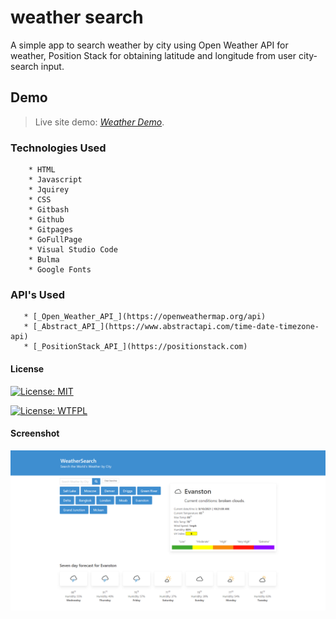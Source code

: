 # weather search

A simple app to search weather by city using Open Weather API for weather, Position Stack for obtaining latitude and longitude from user city-search input.


## Demo

> Live site demo: [_Weather Demo_](https://brandon-stewart-rgb.github.io/el-weather/). 



### Technologies Used


        * HTML
        * Javascript
        * Jquirey 
        * CSS
        * Gitbash
        * Github
        * Gitpages
        * GoFullPage
        * Visual Studio Code 
        * Bulma
        * Google Fonts 

### API's Used


       * [_Open_Weather_API_](https://openweathermap.org/api)
       * [_Abstract_API_](https://www.abstractapi.com/time-date-timezone-api)
       * [_PositionStack_API_](https://positionstack.com)
       
       

#### License      

 [![License: MIT](https://img.shields.io/badge/License-MIT-green.svg)](https://opensource.org/licenses/MIT)

 [![License: WTFPL](https://img.shields.io/badge/License-WTFPL-brightgreen.svg)](http://www.wtfpl.net/about/)


#### Screenshot
![Example screenshot](assets/img/my_ss.png)  

